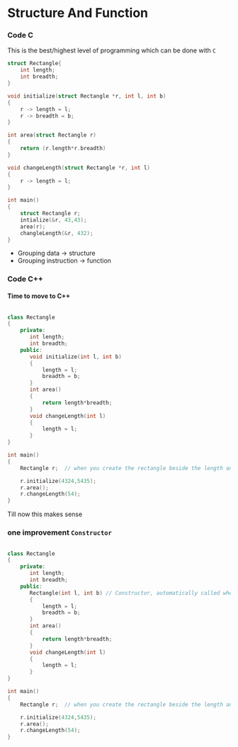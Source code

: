 # Structure And Function

### Code C

This is the best/highest level of programming which can be done with `C`

```C
struct Rectangle{
    int length;
    int breadth;
}

void initialize(struct Rectangle *r, int l, int b)
{
    r -> length = l;
    r -> breadth = b;
}

int area(struct Rectangle r)
{
    return (r.length*r.breadth)
}

void changeLength(struct Rectangle *r, int l)
{
    r -> length = l;
}

int main()
{
    struct Rectangle r;
    intialize(&r, 43,43);
    area(r);
    changleLength(&r, 432);
}

```

- Grouping data -> structure
- Grouping instruction -> function


### Code C++

#### Time to move to C++

```C++

class Rectangle
{
    private:
       int length;
       int breadth;
    public:
       void initialize(int l, int b)
       {
           length = l;
           breadth = b;
       }
       int area()
       {
           return length*breadth;
       }
       void changeLength(int l)
       {
           length = l;
       }
}

int main()
{
    Rectangle r;  // when you create the rectangle beside the length and breadth, it will also get function related to the class

    r.initialize(4324,5435);
    r.area();
    r.changeLength(54);
}

```

Till now this makes sense


### one improvement `Constructor`

```C++

class Rectangle
{
    private:
       int length;
       int breadth;
    public:
       Rectangle(int l, int b) // Constructor, automatically called when we are creating the object, does the job of initializing the object 
       {
           length = l;
           breadth = b;
       }
       int area()
       {
           return length*breadth;
       }
       void changeLength(int l)
       {
           length = l;
       }
}

int main()
{
    Rectangle r;  // when you create the rectangle beside the length and breadth, it will also get function related to the class

    r.initialize(4324,5435);
    r.area();
    r.changeLength(54);
}

```